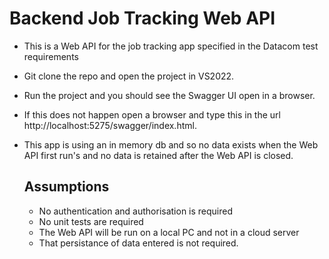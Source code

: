 # Backend Job Tracking Web API
- This is a Web API for the job tracking app specified in the Datacom test requirements
- Git clone the repo and open the project in VS2022.
- Run the project and you should see the Swagger UI open in a browser.
- If this does not happen open a browser and type this in the url http://localhost:5275/swagger/index.html.
- This app is using an in memory db and so no data exists when the Web API first run's and no data is retained after the Web API is closed.

  ## Assumptions
  - No authentication and authorisation is required
  - No unit tests are required
  - The Web API will be run on a local PC and not in a cloud server
  - That persistance of data entered is not required.
